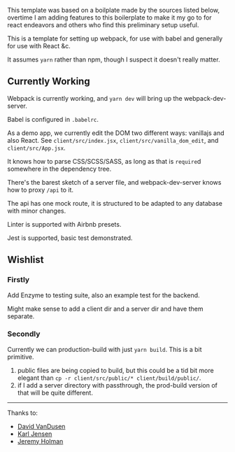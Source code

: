 This template was based on a boilplate made by the sources listed below, overtime I am adding features to this boilerplate to make it my go to for react endeavors and others who find this preliminary setup useful.

This is a template for setting up webpack, for use with babel and generally for use with React &c.

It assumes `yarn` rather than npm, though I suspect it doesn't really matter.


## Currently Working

Webpack is currently working, and `yarn dev` will bring up the webpack-dev-server.

Babel is configured in `.babelrc`.

As a demo app, we currently edit the DOM two different ways: vanillajs and also React.  See `client/src/index.jsx`,
`client/src/vanilla_dom_edit`, and `client/src/App.jsx`.

It knows how to parse CSS/SCSS/SASS, as long as that is `require`d somewhere in the dependency tree.

There's the barest sketch of a server file, and webpack-dev-server knows how to proxy `/api` to it.

The api has one mock route, it is structured to be adapted to any database with minor changes.

Linter is supported with Airbnb presets.

Jest is supported, basic test demonstrated.

## Wishlist

### Firstly
Add Enzyme to testing suite, also an example test for the backend.

Might make sense to add a client dir and a server dir and have them separate.

### Secondly

Currently we can production-build with just `yarn build`.  This is a bit primitive.
  1) public files are being copied to build, but this could be a tid bit more elegant than `cp -r client/src/public/* client/build/public/`.
  2) if I add a server directory with passthrough, the prod-build version of that will be quite different.

---

Thanks to:

* [David VanDusen](https://github.com/davidvandusen/react-webpack-boilerplate)
* [Karl Jensen](https://github.com/jensen/webpack-notes)
* [Jeremy Holman](https://github.com/jholman/web-boilerplate)

